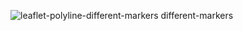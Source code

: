![leaflet-polyline-different-markers different-markers](https://raw.githubusercontent.com/sayaphujan/leaflet-polyline-different-markers/master/different-markers.jpg)
